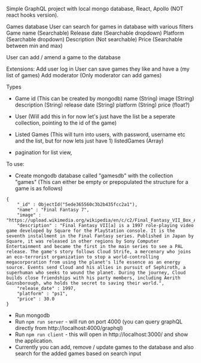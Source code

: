 Simple GraphQL project with local mongo database, React, Apollo (NOT react hooks version).

Games database
User can search for games in database with various filters
Game name (Searchable)
Release date (Searchable dropdown)
Platform (Searchable dropdown)
Description (Not searchable)
Price (Searchable between min and max)

User can add / amend a game to the database


Extensions:
Add user log in
User can save games they like and have a (my list of games)
Add moderator (Only moderator can add games)


Types
- Game
id (This can be created by mongodb)
name (String)
image (String)
description (String)
release date (String)
platform (String)
price (float?)


- User (Will add this in for now let's just have the list be a seperate collection, pointing to the id of the game)


- Listed Games (This will turn into users, with password, username etc and the list, but for now lets just have 1)
listedGames (Array)

- pagination for list view,

To use:
- Create mongodb database called "gamesdb" with the collection "games"
(This can either be empty or prepopulated the structure for a game is as follows)
```
{
    "_id" : ObjectId("5ede365560c3b2b435fcc2a1"),
    "name" : "Final Fantasy 7",
    "image" : "https://upload.wikimedia.org/wikipedia/en/c/c2/Final_Fantasy_VII_Box_Art.jpg",
    "description" : "Final Fantasy VII[a] is a 1997 role-playing video game developed by Square for the PlayStation console. It is the seventh installment in the Final Fantasy series. Published in Japan by Square, it was released in other regions by Sony Computer Entertainment and became the first in the main series to see a PAL release. The game's story follows Cloud Strife, a mercenary who joins an eco-terrorist organization to stop a world-controlling megacorporation from using the planet's life essence as an energy source. Events send Cloud and his allies in pursuit of Sephiroth, a superhuman who seeks to wound the planet. During the journey, Cloud builds close friendships with his party members, including Aerith Gainsborough, who holds the secret to saving their world.",
    "release_date" : 1997,
    "platform" : "ps1",
    "price" : 30.0
}
```
- Run mongodb
- Run `npm run server` - will run on port 4000 (you can query graphQL directly from http://localhost:4000/graphql)
- Run `npm run client` - this will open in http://localhost:3000/ and show the application.
- Currently you can add, remove / update games to the database and also search for the added games based on search input

